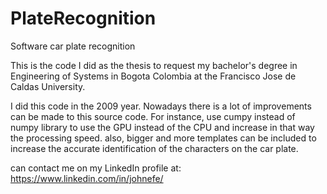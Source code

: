 # PlateRecognition
Software car plate recognition

This is the code I did as the thesis to request my bachelor's degree in Engineering of Systems in Bogota Colombia at the Francisco Jose de Caldas University.

I did this code in the 2009 year. Nowadays there is a lot of improvements can be made to this source code. For instance, use cumpy instead of numpy library to use the GPU instead of the CPU and increase in that way the processing speed. also, bigger and more templates can be included to increase the accurate identification of the characters on the car plate.

can contact me on my LinkedIn profile at:
https://www.linkedin.com/in/johnefe/

